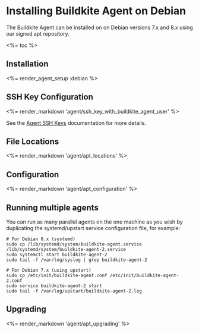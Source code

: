 # Installing Buildkite Agent on Debian

The Buildkite Agent can be installed on on Debian versions 7.x and 8.x using our signed apt repository.

<%= toc %>

## Installation

<%= render_agent_setup :debian %>

## SSH Key Configuration

<%= render_markdown 'agent/ssh_key_with_buildkite_agent_user' %>

See the [Agent SSH Keys](/docs/agent/ssh-keys) documentation for more details.

## File Locations

<%= render_markdown 'agent/apt_locations' %>

## Configuration

<%= render_markdown 'agent/apt_configuration' %>

## Running multiple agents

You can run as many parallel agents on the one machine as you wish by duplicating the systemd/upstart service configuration file, for example:

```shell
# For Debian 8.x (systemd)
sudo cp /lib/systemd/system/buildkite-agent.service /lib/systemd/system/buildkite-agent-2.service
sudo systemctl start buildkite-agent-2
sudo tail -f /var/log/syslog | grep buildkite-agent-2

# For Debian 7.x (using upstart)
sudo cp /etc/init/buildkite-agent.conf /etc/init/buildkite-agent-2.conf
sudo service buildkite-agent-2 start
sudo tail -f /var/log/upstart/buildkite-agent-2.log
```

## Upgrading

<%= render_markdown 'agent/apt_upgrading' %>
